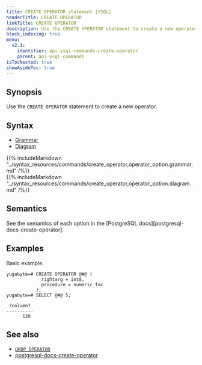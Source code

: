 ```yaml
---
title: CREATE OPERATOR statement [YSQL]
headerTitle: CREATE OPERATOR
linkTitle: CREATE OPERATOR
description: Use the CREATE OPERATOR statement to create a new operator.
block_indexing: true
menu:
  v2.1:
    identifier: api-ysql-commands-create-operator
    parent: api-ysql-commands
isTocNested: true
showAsideToc: true
---
```


## Synopsis

Use the `CREATE OPERATOR` statement to create a new operator.

## Syntax

<ul class="nav nav-tabs nav-tabs-yb">
  <li >
    <a href="#grammar" class="nav-link active" id="grammar-tab" data-toggle="tab" role="tab" aria-controls="grammar" aria-selected="true">
      <i class="fas fa-file-alt" aria-hidden="true"></i>
      Grammar
    </a>
  </li>
  <li>
    <a href="#diagram" class="nav-link" id="diagram-tab" data-toggle="tab" role="tab" aria-controls="diagram" aria-selected="false">
      <i class="fas fa-project-diagram" aria-hidden="true"></i>
      Diagram
    </a>
  </li>
</ul>

<div class="tab-content">
  <div id="grammar" class="tab-pane fade show active" role="tabpanel" aria-labelledby="grammar-tab">
    {{% includeMarkdown "../syntax_resources/commands/create_operator,operator_option.grammar.md" /%}}
  </div>
  <div id="diagram" class="tab-pane fade" role="tabpanel" aria-labelledby="diagram-tab">
    {{% includeMarkdown "../syntax_resources/commands/create_operator,operator_option.diagram.md" /%}}
  </div>
</div>

## Semantics

See the semantics of each option in the [PostgreSQL docs][postgresql-docs-create-operator].

## Examples

Basic example.

```postgresql
yugabyte=# CREATE OPERATOR @#@ (
             rightarg = int8,
             procedure = numeric_fac
           );
yugabyte=# SELECT @#@ 5;
```

```
 ?column?
----------
      120
```

## See also

- [`DROP OPERATOR`](../ddl_drop_operator)
- [postgresql-docs-create-operator](https://www.postgresql.org/docs/current/sql-createoperator.html)
